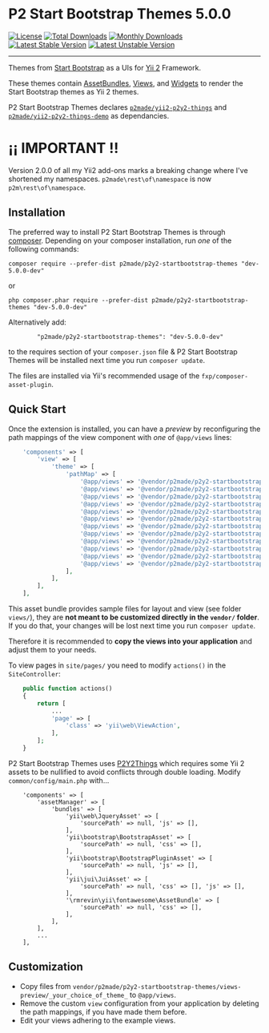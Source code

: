 # P2 Start Bootstrap Themes 5.0.0

[![License](https://poser.pugx.org/p2made/p2y2-startbootstrap-themes/license)](https://packagist.org/packages/p2made/yii2-p2y2-things-demo)
[![Total Downloads](https://poser.pugx.org/p2made/p2y2-startbootstrap-themes/downloads)](https://packagist.org/packages/p2made/yii2-p2y2-things-demo)
[![Monthly Downloads](https://poser.pugx.org/p2made/p2y2-startbootstrap-themes/d/monthly)](https://packagist.org/packages/p2made/yii2-p2y2-things)
[![Latest Stable Version](https://poser.pugx.org/p2made/p2y2-startbootstrap-themes/v/stable)](https://packagist.org/packages/p2made/yii2-p2y2-things-demo)
[![Latest Unstable Version](https://poser.pugx.org/p2made/p2y2-startbootstrap-themes/v/unstable)](https://packagist.org/packages/p2made/yii2-p2y2-things-demo)

---

Themes from [Start Bootstrap](https://startbootstrap.com) as a UIs for [Yii 2](http://www.yiiframework.com/) Framework.

These themes contain [AssetBundles](http://www.yiiframework.com/doc-2.0/guide-structure-assets.html),  [Views](http://www.yiiframework.com/doc-2.0/guide-structure-views.html), and [Widgets](http://www.yiiframework.com/doc-2.0/guide-structure-widgets.html) to render the Start Bootstrap themes as Yii 2 themes.

P2 Start Bootstrap Themes declares [`p2made/yii2-p2y2-things`](https://github.com/p2made/yii2-p2y2-things) and [`p2made/yii2-p2y2-things-demo`](https://github.com/p2made/yii2-p2y2-things-demo) as dependancies.

¡¡ IMPORTANT !!
===============

Version 2.0.0 of all my Yii2 add-ons marks a breaking change where I've shortened my namespaces.
`p2made\rest\of\namespace` is now `p2m\rest\of\namespace`.

Installation
------------

The preferred way to install P2 Start Bootstrap Themes is through [composer](http://getcomposer.org/download/).
Depending on your composer installation, run *one* of the following commands:

```
composer require --prefer-dist p2made/p2y2-startbootstrap-themes "dev-5.0.0-dev"
```

or

```
php composer.phar require --prefer-dist p2made/p2y2-startbootstrap-themes "dev-5.0.0-dev"
```

Alternatively add:

```
		"p2made/p2y2-startbootstrap-themes": "dev-5.0.0-dev"
```

to the requires section of your `composer.json` file & P2 Start Bootstrap Themes will be installed next time you run `composer update`.

The files are installed via Yii's recommended usage of the `fxp/composer-asset-plugin`.

Quick Start
-----------

Once the extension is installed, you can have a *preview* by reconfiguring the path mappings of the view component with *one* of `@app/views` lines:

```php
	'components' => [
		'view' => [
			'theme' => [
				'pathMap' => [
					'@app/views' => '@vendor/p2made/p2y2-startbootstrap-themes/views/agency',
					'@app/views' => '@vendor/p2made/p2y2-startbootstrap-themes/views/business-casual',
					'@app/views' => '@vendor/p2made/p2y2-startbootstrap-themes/views/business-frontpage',
					'@app/views' => '@vendor/p2made/p2y2-startbootstrap-themes/views/creative',
					'@app/views' => '@vendor/p2made/p2y2-startbootstrap-themes/views/freelancer',
					'@app/views' => '@vendor/p2made/p2y2-startbootstrap-themes/views/grayscale',
					'@app/views' => '@vendor/p2made/p2y2-startbootstrap-themes/views/heroic-features',
					'@app/views' => '@vendor/p2made/p2y2-startbootstrap-themes/views/landing-page',
					'@app/views' => '@vendor/p2made/p2y2-startbootstrap-themes/views/modern-business',
					'@app/views' => '@vendor/p2made/p2y2-startbootstrap-themes/views/new-age',
					'@app/views' => '@vendor/p2made/p2y2-startbootstrap-themes/views/one-page-wonder',
					'@app/views' => '@vendor/p2made/p2y2-startbootstrap-themes/views/stylish-portfolio',
				],
			],
		],
	],
```

This asset bundle provides sample files for layout and view (see folder `views/`), they are **not meant to be customized directly in the `vendor/` folder**. If you do that, your changes will be lost next time you run `composer update`.

Therefore it is recommended to **copy the views into your application** and adjust them to your needs.

To view pages in `site/pages/` you need to modify `actions()` in the `SiteController`:

```php
	public function actions()
	{
		return [
			...
			'page' => [
				'class' => 'yii\web\ViewAction',
			],
		];
	}
```

P2 Start Bootstrap Themes uses [P2Y2Things](https://github.com/p2made/yii2-p2y2-things) which requires some Yii 2 assets to be nullified to avoid conflicts through double loading. Modify `common/config/main.php` with...

```
	'components' => [
		'assetManager' => [
			'bundles' => [
				'yii\web\JqueryAsset' => [
					'sourcePath' => null, 'js' => [],
				],
				'yii\bootstrap\BootstrapAsset' => [
					'sourcePath' => null, 'css' => [],
				],
				'yii\bootstrap\BootstrapPluginAsset' => [
					'sourcePath' => null, 'js' => [],
				],
				'yii\jui\JuiAsset' => [
					'sourcePath' => null, 'css' => [], 'js' => [],
				],
				'\rmrevin\yii\fontawesome\AssetBundle' => [
					'sourcePath' => null, 'css' => [],
				],
			],
		],
		...
	],
```

Customization
-------------

- Copy files from `vendor/p2made/p2y2-startbootstrap-themes/views-preview/_your_choice_of_theme_` to `@app/views`.
- Remove the custom `view` configuration from your application by deleting the path mappings, if you have made them before.
- Edit your views adhering to the example views.

